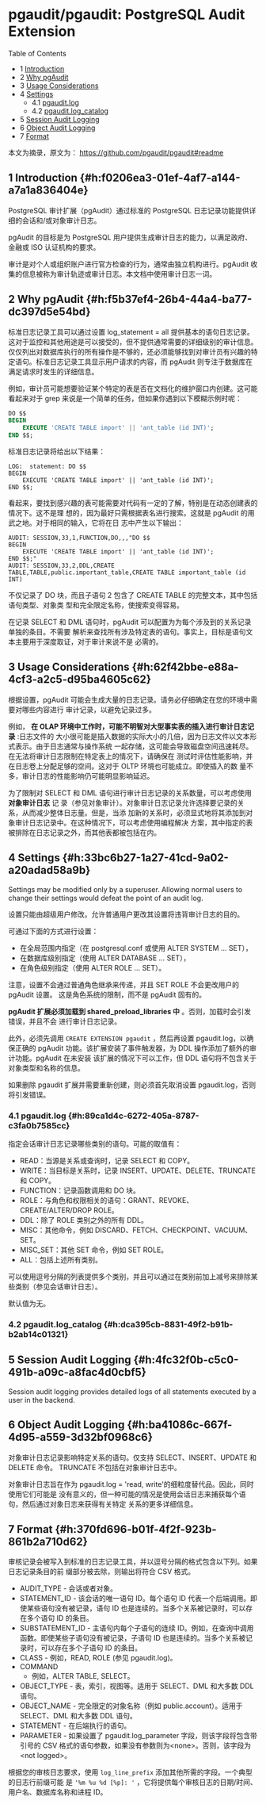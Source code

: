 # pgaudit/pgaudit: PostgreSQL Audit Extension


<div class="ox-hugo-toc toc has-section-numbers">

<div class="heading">Table of Contents</div>

- <span class="section-num">1</span> [Introduction](#h:f0206ea3-01ef-4af7-a144-a7a1a836404e)
- <span class="section-num">2</span> [Why pgAudit](#h:f5b37ef4-26b4-44a4-ba77-dc397d5e54bd)
- <span class="section-num">3</span> [Usage Considerations](#h:62f42bbe-e88a-4cf3-a2c5-d95ba4605c62)
- <span class="section-num">4</span> [Settings](#h:33bc6b27-1a27-41cd-9a02-a20adad58a9b)
    - <span class="section-num">4.1</span> [pgaudit.log](#h:89ca1d4c-6272-405a-8787-c3fa0b7585cc)
    - <span class="section-num">4.2</span> [pgaudit.log_catalog](#h:dca395cb-8831-49f2-b91b-b2ab14c01321)
- <span class="section-num">5</span> [Session Audit Logging](#h:4fc32f0b-c5c0-491b-a09c-a8fac4d0cbf5)
- <span class="section-num">6</span> [Object Audit Logging](#h:ba41086c-667f-4d95-a559-3d32bf0968c6)
- <span class="section-num">7</span> [Format](#h:370fd696-b01f-4f2f-923b-861b2a710d62)

</div>
<!--endtoc-->


本文为摘录，原文为： https://github.com/pgaudit/pgaudit#readme



## <span class="section-num">1</span> Introduction {#h:f0206ea3-01ef-4af7-a144-a7a1a836404e}

PostgreSQL 审计扩展（pgAudit）通过标准的 PostgreSQL 日志记录功能提供详细的会话和/或对象审计日志。

pgAudit 的目标是为 PostgreSQL 用户提供生成审计日志的能力，以满足政府、金融或 ISO 认证机构的要求。

审计是对个人或组织账户进行官方检查的行为，通常由独立机构进行。pgAudit 收集的信息被称为审计轨迹或审计日志。本文档中使用审计日志一词。


## <span class="section-num">2</span> Why pgAudit {#h:f5b37ef4-26b4-44a4-ba77-dc397d5e54bd}

标准日志记录工具可以通过设置 log_statement = all 提供基本的语句日志记录。这对于监控和其他用途是可以接受的，但不提供通常需要的详细级别的审计信息。仅仅列出对数据库执行的所有操作是不够的，还必须能够找到对审计员有兴趣的特定语句。标准日志记录工具显示用户请求的内容，而 pgAudit 则专注于数据库在满足请求时发生的详细信息。

例如，审计员可能想要验证某个特定的表是否在文档化的维护窗口内创建。这可能看起来对于 grep 来说是一个简单的任务，但如果你遇到以下模糊示例时呢：

```sql
DO $$
BEGIN
    EXECUTE 'CREATE TABLE import' || 'ant_table (id INT)';
END $$;
```

标准日志记录将给出以下结果：

```text
LOG:  statement: DO $$
BEGIN
    EXECUTE 'CREATE TABLE import' || 'ant_table (id INT)';
END $$;
```

看起来，要找到感兴趣的表可能需要对代码有一定的了解，特别是在动态创建表的情况下。这不是理
想的，因为最好只需根据表名进行搜索。这就是 pgAudit 的用武之地。对于相同的输入，它将在日
志中产生以下输出：

```text
AUDIT: SESSION,33,1,FUNCTION,DO,,,"DO $$
BEGIN
    EXECUTE 'CREATE TABLE import' || 'ant_table (id INT)';
END $$;"
AUDIT: SESSION,33,2,DDL,CREATE TABLE,TABLE,public.important_table,CREATE TABLE important_table (id INT)
```

不仅记录了 DO 块，而且子语句 2 包含了 CREATE TABLE 的完整文本，其中包括语句类型、对象类
型和完全限定名称，使搜索变得容易。

在记录 SELECT 和 DML 语句时，pgAudit 可以配置为为每个涉及到的关系记录单独的条目。不需要
解析来查找所有涉及特定表的语句。事实上，目标是语句文本主要用于深度取证，对于审计来说不是
必需的。


## <span class="section-num">3</span> Usage Considerations {#h:62f42bbe-e88a-4cf3-a2c5-d95ba4605c62}

根据设置，pgAudit 可能会生成大量的日志记录。请务必仔细确定在您的环境中需要对哪些内容进行
审计记录，以避免记录过多。

例如， **在 OLAP 环境中工作时，可能不明智对大型事实表的插入进行审计日志记录** :日志文件的
大小很可能是插入数据的实际大小的几倍，因为日志文件以文本形式表示。由于日志通常与操作系统
一起存储，这可能会导致磁盘空间迅速耗尽。在无法将审计日志限制在特定表上的情况下，请确保在
测试时评估性能影响，并在日志卷上分配足够的空间。这对于 OLTP 环境也可能成立。即使插入的数
量不多，审计日志的性能影响仍可能明显影响延迟。

为了限制对 SELECT 和 DML 语句进行审计日志记录的关系数量，可以考虑使用 **对象审计日志** 记
录（参见对象审计）。对象审计日志记录允许选择要记录的关系，从而减少整体日志量。但是，当添
加新的关系时，必须显式地将其添加到对象审计日志记录中。在这种情况下，可以考虑使用编程解决
方案，其中指定的表被排除在日志记录之外，而其他表都被包括在内。


## <span class="section-num">4</span> Settings {#h:33bc6b27-1a27-41cd-9a02-a20adad58a9b}

Settings may be modified only by a superuser. Allowing normal users to change their
settings would defeat the point of an audit log.

设置只能由超级用户修改。允许普通用户更改其设置将违背审计日志的目的。

可通过下面的方式进行设置：

-   在全局范围内指定（在 postgresql.conf 或使用 ALTER SYSTEM &#x2026; SET），
-   在数据库级别指定（使用 ALTER DATABASE &#x2026; SET），
-   在角色级别指定（使用 ALTER ROLE &#x2026; SET）。

注意，设置不会通过普通角色继承来传递，并且 SET ROLE 不会更改用户的 pgAudit 设置。
这是角色系统的限制，而不是 pgAudit 固有的。

**pgAudit 扩展必须加载到 shared_preload_libraries 中** 。否则，加载时会引发错误，并且不会
进行审计日志记录。

此外，必须先调用 `CREATE EXTENSION pgaudit` ，然后再设置 pgaudit.log，以确保正确的
pgAudit 功能。该扩展安装了事件触发器，为 DDL 操作添加了额外的审计功能。pgAudit 在未安装
该扩展的情况下可以工作，但 DDL 语句将不包含关于对象类型和名称的信息。

如果删除 pgaudit 扩展并需要重新创建，则必须首先取消设置 pgaudit.log，否则将引发错误。


### <span class="section-num">4.1</span> pgaudit.log {#h:89ca1d4c-6272-405a-8787-c3fa0b7585cc}

指定会话审计日志记录哪些类别的语句。可能的取值有：

-   READ：当源是关系或查询时，记录 SELECT 和 COPY。
-   WRITE：当目标是关系时，记录 INSERT、UPDATE、DELETE、TRUNCATE 和 COPY。
-   FUNCTION：记录函数调用和 DO 块。
-   ROLE：与角色和权限相关的语句：GRANT、REVOKE、CREATE/ALTER/DROP ROLE。
-   DDL：除了 ROLE 类别之外的所有 DDL。
-   MISC：其他命令，例如 DISCARD、FETCH、CHECKPOINT、VACUUM、SET。
-   MISC_SET：其他 SET 命令，例如 SET ROLE。
-   ALL：包括上述所有类别。

可以使用逗号分隔的列表提供多个类别，并且可以通过在类别前加上减号来排除某些类别（参见会话审计日志）。

默认值为无。


### <span class="section-num">4.2</span> pgaudit.log_catalog {#h:dca395cb-8831-49f2-b91b-b2ab14c01321}


## <span class="section-num">5</span> Session Audit Logging {#h:4fc32f0b-c5c0-491b-a09c-a8fac4d0cbf5}

Session audit logging provides detailed logs of all statements executed by a user in the
backend.


## <span class="section-num">6</span> Object Audit Logging {#h:ba41086c-667f-4d95-a559-3d32bf0968c6}

对象审计日志记录影响特定关系的语句。仅支持 SELECT、INSERT、UPDATE 和 DELETE 命令。
TRUNCATE 不包括在对象审计日志中。

对象审计日志旨在作为 pgaudit.log = 'read, write'的细粒度替代品。因此，同时使用它们可能是
没有意义的，但一种可能的情况是使用会话日志来捕获每个语句，然后通过对象日志来获得有关特定
关系的更多详细信息。


## <span class="section-num">7</span> Format {#h:370fd696-b01f-4f2f-923b-861b2a710d62}

审核记录会被写入到标准的日志记录工具，并以逗号分隔的格式包含以下列。如果日志记录条目的前
缀部分被去除，则输出将符合 CSV 格式。

-   AUDIT_TYPE - 会话或者对象。
-   STATEMENT_ID - 该会话的唯一语句 ID。每个语句 ID 代表一个后端调用。即使某些语句没有被记录，语句 ID 也是连续的。当多个关系被记录时，可以存在多个语句 ID 的条目。
-   SUBSTATEMENT_ID - 主语句内每个子语句的连续 ID。例如，在查询中调用函数。即使某些子语句没有被记录，子语句 ID 也是连续的。当多个关系被记录时，可以存在多个子语句 ID 的条目。
-   CLASS - 例如，READ, ROLE (参见 pgaudit.log)。
-   COMMAND
    -   例如，ALTER TABLE, SELECT。
-   OBJECT_TYPE - 表，索引，视图等。适用于 SELECT、DML 和大多数 DDL 语句。
-   OBJECT_NAME - 完全限定的对象名称（例如 public.account）。适用于 SELECT、DML 和大多数 DDL 语句。
-   STATEMENT - 在后端执行的语句。
-   PARAMETER - 如果设置了 pgaudit.log_parameter 字段，则该字段将包含带引号的 CSV 格式的语句参数，如果没有参数则为&lt;none&gt;。否则，该字段为&lt;not logged&gt;。

根据您的审核日志要求，使用 `log_line_prefix` 添加其他所需的字段。一个典型的日志行前缀可能
是 `'%m %u %d [%p]: '` ，它将提供每个审核日志的日期/时间、用户名、数据库名称和进程 ID。

